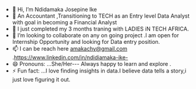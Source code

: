 - 👋 Hi, I’m Ndidamaka Josepine Ike
- 👀 An Accountant ,Transitioning to TECH  as an Entry level Data Analyst with goal in becoming a Financial Analyst
- 🌱 I just completed my 3 months traning with LADIES iN TECH AFRICA.
- 💞️ I’m looking to collaborate on any on going project .I am open for Internship Opportunity and looking for Data entry position.
- 📫 I can be reach here  amakachy@gmail.com .https://www.linkedin.com/in/ndidiamaka-ike-
- 😄 Pronouns: ...She/Her--- Always happy to learn and explore .
- ⚡ Fun fact: ...I love finding insights in data.I believe data tells a story,i just love figuring it out.

<!---
Amakachy/Amakachy is a ✨ special ✨ repository because its `README.md` (this file) appears on your GitHub profile.
You can click the Preview link to take a look at your changes.
--->
